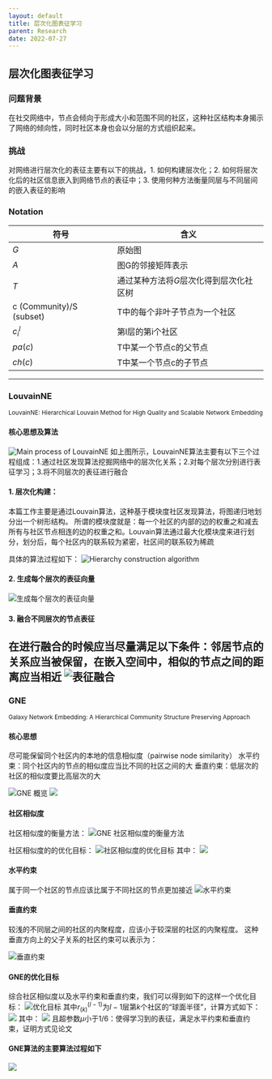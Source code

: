 ```yaml
---
layout: default
title: 层次化图表征学习
parent: Research
date: 2022-07-27
---
```


## 层次化图表征学习
### 问题背景
在社交网络中，节点会倾向于形成大小和范围不同的社区，这种社区结构本身揭示了网络的倾向性，同时社区本身也会以分层的方式组织起来。
### 挑战
对网络进行层次化的表征主要有以下的挑战，1. 如何构建层次化；2. 如何将层次化后的社区信息嵌入到网络节点的表征中；3. 使用何种方法衡量同层与不同层间的嵌入表征的影响

### Notation

|符号|含义|
|----|----|
|$G$|原始图|
|$A$|图G的邻接矩阵表示|
|$T$|通过某种方法将$G$层次化得到层次化社区树|
|c (Community)/S (subset)|T中的每个非叶子节点为一个社区|
|$c^l_i$|第l层的第i个社区|
|$pa(c)$|T中某一个节点c的父节点|
|$ch(c)$|T中某一个节点c的子节点|
------
### LouvainNE
<small>LouvainNE: Hierarchical Louvain Method for High Quality and Scalable Network Embedding</small>

#### 核心思想及算法
![Main process of LouvainNE](../../assets/images/LouvainNEprocess.png)
如上图所示，LouvainNE算法主要有以下三个过程组成：1.通过社区发现算法挖掘网络中的层次化关系；2.对每个层次分别进行表征学习；3.将不同层次的表征进行融合

#### 1. 层次化构建：

本篇工作主要是通过Louvain算法，这种基于模块度社区发现算法，将图递归地划分出一个树形结构。
所谓的模块度就是：每一个社区的内部的边的权重之和减去所有与社区节点相连的边的权重之和。Louvain算法通过最大化模块度来进行划分，划分后，每个社区内的联系较为紧密，社区间的联系较为稀疏

具体的算法过程如下：
![Hierarchy construction algorithm](../../assets/images/hierarchyconstructionofLouvainNE.png)

#### 2. 生成每个层次的表征向量
![生成每个层次的表征向量](../../assets/images/生成每个层次的表征向量.png)

#### 3. 融合不同层次的节点表征
在进行融合的时候应当尽量满足以下条件：邻居节点的关系应当被保留，在嵌入空间中，相似的节点之间的距离应当相近
![表征融合](../../assets/images/LouvainNE表征融合.png)
--------

### GNE
<small>Galaxy Network Embedding: A Hierarchical Community Structure Preserving Approach</small>

#### 核心思想

尽可能保留同个社区内的本地的信息相似度（pairwise node similarity）
水平约束：同个社区内的节点的相似度应当比不同的社区之间的大
垂直约束：低层次的社区的相似度要比高层次的大

![GNE 概览](../../assets/images/GNEoverview.png)
![](../../assets/images/Structure%20of%20GNE.png)

#### 社区相似度
社区相似度的衡量方法：
![GNE 社区相似度的衡量方法](../../assets/images/GNE%E7%A4%BE%E5%8C%BA%E7%9B%B8%E4%BC%BC%E5%BA%A6%E8%A1%A1%E9%87%8F%E6%96%B9%E6%B3%95.png)

社区相似度的的优化目标：
![社区相似度的优化目标](../../assets/images/%E7%A4%BE%E5%8C%BA%E7%9B%B8%E4%BC%BC%E5%BA%A6%E4%BC%98%E5%8C%96%E7%9B%AE%E6%A0%87.png)
其中：
![](../../assets/images/%E7%A4%BE%E5%8C%BA%E7%9B%B8%E4%BC%BC%E5%BA%A6%E4%BC%98%E5%8C%96%E7%9B%AE%E6%A0%872.png)

#### 水平约束
属于同一个社区的节点应该比属于不同社区的节点更加接近
![水平约束](../../assets/images/GNE%E6%B0%B4%E5%B9%B3%E7%BA%A6%E6%9D%9F.png)

#### 垂直约束
较浅的不同层之间的社区的内聚程度，应该小于较深层的社区的内聚程度。
这种垂直方向上的父子关系的社区约束可以表示为：

![垂直约束](../../assets/images/%E5%B1%8F%E5%B9%95%E6%88%AA%E5%9B%BE%202022-09-15%20145705.png)

#### GNE的优化目标
综合社区相似度以及水平约束和垂直约束，我们可以得到如下的这样一个优化目标：
![优化目标](../../assets/images/%E5%B1%8F%E5%B9%95%E6%88%AA%E5%9B%BE%202022-09-15%20150213.png)
其中$r^(l-1)_(k)$为$l-1$层第$k$个社区的“球面半径”，计算方式如下：
![](../../assets/images/%E7%90%83%E9%9D%A2%E5%8D%8A%E5%BE%84%E8%AE%A1%E7%AE%97%E6%96%B9%E6%B3%95.png)
其中：
![](../../assets/images/202209151506.png)
且超参数$\mu$小于1/6：使得学习到的表征，满足水平约束和垂直约束，证明方式见论文

#### GNE算法的主要算法过程如下

![](../../assets/images/GNE%E7%AE%97%E6%B3%95%E8%BF%87%E7%A8%8B.png)